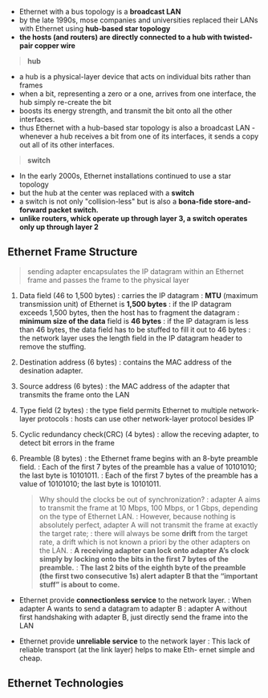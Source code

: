 - Ethernet with a bus topology is a **broadcast LAN**
- by the late 1990s, mose companies and universities replaced their LANs with Ethernet using **hub-based star topology**
- **the hosts (and routers) are directly connected to a hub with twisted-pair copper wire**

> **hub**
- a hub is a physical-layer device that acts on individual bits rather than frames
- when a bit, representing a zero or a one, arrives from one interface, the hub simply re-create the bit
- boosts its energy strength, and transmit the bit onto all the other interfaces.
- thus Ethernet with a hub-based star topology is also a broadcast LAN - whenever a hub receives a bit from one of its interfaces, it sends a copy out all of its other interfaces.

> **switch**
- In the early 2000s, Ethernet installations continued to use a star topology
- but the hub at the center was replaced with a **switch**
- a switch is not only "collision-less" but is also a **bona-fide store-and-forward packet switch.**
- **unlike routers, whick operate up through layer 3, a switch operates only up through layer 2**

## Ethernet Frame Structure
> sending adapter encapsulates the IP datagram within an Ethernet frame and passes the frame to the physical layer

1. Data field (46 to 1,500 bytes)
   : carries the IP datagram
   : **MTU** (maximum transmission unit) of Ethernet is **1,500 bytes**
   : if the IP datagram exceeds 1,500 bytes, then the host has to fragment the datagram
   : **minimum size of the data** field is **46 bytes**
   : if the IP datagram is less than 46 bytes, the data field has to be stuffed to fill it out to 46 bytes
   : the network layer uses the length field in the IP datagram header to remove the stuffing.

2. Destination address (6 bytes)
   : contains the MAC address of the desination adapter.

3. Source address (6 bytes)
   : the MAC address of the adapter that transmits the frame onto the LAN

4. Type field (2 bytes)
   : the type field permits Ethernet to multiple network-layer protocols
   : hosts can use other network-layer protocol besides IP
   
5. Cyclic redundancy check(CRC) (4 bytes)
   : allow the receving adapter, to detect bit errors in the frame

6. Preamble (8 bytes)
   : the Ethernet frame begins with an 8-byte preamble field.
   : Each of the first 7 bytes of the preamble has a value of 10101010; the last byte is 10101011. 
   : Each of the first 7 bytes of the preamble has a value of 10101010; the last byte is 10101011. 
   > Why should the clocks be out of synchronization? 
   : adapter A aims to transmit the frame at 10 Mbps, 100 Mbps, or 1 Gbps, depending on the type of Ethernet LAN.
   : However, because nothing is absolutely perfect, adapter A will not transmit the frame at exactly the target rate;
   : there will always be some **drift** from the target rate, a drift which is not known a priori by the other adapters on the LAN.
   : **A receiving adapter can lock onto adapter A’s clock simply by locking onto the bits in the first 7 bytes of the preamble.**
   : **The last 2 bits of the eighth byte of the preamble (the first two consecutive 1s) alert adapter B that the “important stuff” is about to come.**

- Ethernet provide **connectionless service** to the network layer.
  : When adapter A wants to send a datagram to adapter B
  : adapter A without first handshaking with adapter B, just directly send the frame into the LAN
  
- Ethernet provide **unreliable service** to the network layer
  : This lack of reliable transport (at the link layer) helps to make Eth- ernet simple and cheap.
  
## Ethernet Technologies


